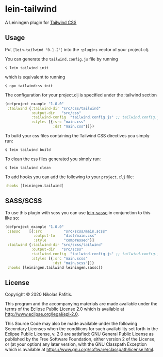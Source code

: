 # lein-tailwind

A Leiningen plugin for [Tailwind CSS](https://tailwindcss.com/)

## Usage

Put `[lein-tailwind "0.1.2"]` into the `:plugins` vector of your project.clj.

You can generate the `tailwind.config.js` file by running

    $ lein tailwind init
    
which is equivalent to running

    $ npx tailwindcss init
    

The configuration for your project.clj is specified under the :tailwind section 
```clojure
(defproject example "1.0.0"
 :tailwind {:tailwind-dir "src/css/tailwind"
            :output-dir   "src/css"
            :tailwind-config  "tailwind.config.js" ;; tailwind.config.js is the default value 
            :styles [{:src "main.css"
                      :dst "main.css"}]})
```

To build your css files containing the Tailwind CSS directives you simply run: 

    $ lein tailwind build
    
To clean the css files generated you simply run:

    $ lein tailwind clean


To add hooks you can add the following to your `project.clj` file:

```clojure
:hooks [leiningen.tailwind]
``` 

## SASS/SCSS

To use this plugin with scss you can use [lein-sassc](https://github.com/apribase/lein-sassc/) in conjunction to this like so:

```clojure
(defproject example "1.0.0"
 :sassc    [{:src          "src/scss/main.scss" 
             :output-to    "dist/main.css"      
             :style        "compressed"}]
 :tailwind {:tailwind-dir "src/scss/tailwind"
            :output-dir   "src/scss"
            :tailwind-config  "tailwind.config.js" ;; tailwind.config.js is the default value 
            :styles [{:src "main.scss"
                      :dst "main.scss"}]}
 :hooks [leiningen.tailwind leiningen.sassc])
```


## License

Copyright © 2020 Nikolas Pafitis.

This program and the accompanying materials are made available under the
terms of the Eclipse Public License 2.0 which is available at
http://www.eclipse.org/legal/epl-2.0.

This Source Code may also be made available under the following Secondary
Licenses when the conditions for such availability set forth in the Eclipse
Public License, v. 2.0 are satisfied: GNU General Public License as published by
the Free Software Foundation, either version 2 of the License, or (at your
option) any later version, with the GNU Classpath Exception which is available
at https://www.gnu.org/software/classpath/license.html.
